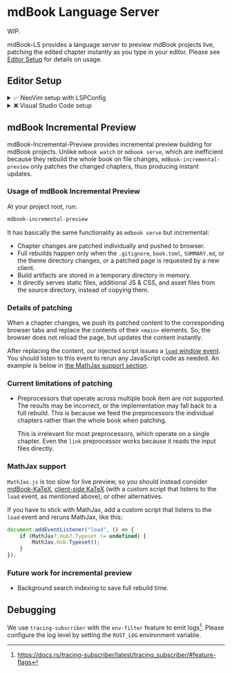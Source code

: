 # mdBook Language Server

WIP.

mdBook-LS provides a language server to preview mdBook projects live,
patching the edited chapter instantly as you type in your editor.
Please see [Editor Setup](#editor-setup) for details on usage.

## Editor Setup

<details>
<summary>✅ NeoVim setup with LSPConfig</summary>

The plan is to merge this into [nvim-lspconfig].

Before that happens,
please paste the below `mdbook_ls_setup` function somewhere in
your configuration files and [call it with your client's
`capabilities`](https://github.com/SichangHe/.config/blob/ed7b2e2b5f2a0876ded985e345f2dc20ca2c1017/nvim/lua/plugins/lsp.lua#L259).

```lua
local function mdbook_ls_setup(capabilities)
    local lspconfig = require('lspconfig')
    local function execute_command_with_params(params)
        local clients = lspconfig.util.get_lsp_clients {
            bufnr = vim.api.nvim_get_current_buf(),
            name = 'mdbook_ls',
        }
        for _, client in ipairs(clients) do
            client.request('workspace/executeCommand', params, nil, 0)
        end
    end
    local function open_preview()
        local params = {
            command = 'open_preview',
            arguments = { "127.0.0.1:33000", vim.api.nvim_buf_get_name(0) },
        }
        execute_command_with_params(params)
    end
    local function stop_preview()
        local params = {
            command = 'stop_preview',
            arguments = {},
        }
        execute_command_with_params(params)
    end

    require('lspconfig.configs')['mdbook_ls'] = {
        default_config = {
            cmd = { 'mdbook-ls' },
            filetypes = { 'markdown' },
            root_dir = lspconfig.util.root_pattern('book.toml'),
        },
        commands = {
            MDBookLSOpenPreview = {
                open_preview,
                description = 'Open MDBook-LS preview',
            },
            MDBookLSStopPreview = {
                stop_preview,
                description = 'Stop MDBook-LS preview',
            },
        },
        docs = {
            description = [[TODO]],
        },
    }
    lspconfig['mdbook_ls'].setup {
        capabilities = capabilities,
    }
end
```

Now, you would have two Vim commands:
`MDBookLSOpenPreview` starts the preview (if not already started)
and opens the browser at the chapter you are editing;
`MDBookLSStopPreview` stops updating the preview
(Warp may keep serving on the port despite being cancelled).

</details>

<details>
<summary>❌ Visual Studio Code setup</summary>

I do not currently use VSCode,
do not plan to go through Microsoft's hoops to make an official plugin,
and do not wish to maintain such plugins.
If you use both VSCode and mdBook-LS,
please feel free to make a VSCode plugin yourself and create an issue so
I can link your plugin here.

</details>

## mdBook Incremental Preview

mdBook-Incremental-Preview provides incremental preview building for
mdBook projects.
Unlike `mdbook watch` or `mdbook serve`,
which are inefficient because they rebuild the whole book on file changes,
`mdBook-incremental-preview` only patches the changed chapters,
thus producing instant updates.

### Usage of mdBook Incremental Preview

At your project root, run:

```sh
mdbook-incremental-preview
```

It has basically the same functionality as `mdbook serve` but incremental:

- Chapter changes are patched individually and pushed to browser.
- Full rebuilds happen only when the `.gitignore`, `book.toml`, `SUMMARY.md`,
    or the theme directory changes,
    or a patched page is requested by a new client.
    <!-- NOTE: We need to rebuild on theme changes because of templates. -->
- Build artifacts are stored in a temporary directory in memory.
- It directly serves static files, additional JS & CSS,
    and asset files from the source directory, instead of copying them.

### Details of patching

When a chapter changes,
we push its patched content to the corresponding browser tabs and
replace the contents of their `<main>` elements.
So, the browser does not reload the page, but updates the content instantly.

After replacing the content,
our injected script issues a [`load` window event][load-event].
You should listen to this event to rerun any JavaScript code as needed.
An example is below in [the MathJax support section](#mathjax-support).

### Current limitations of patching

- Preprocessors that operate across multiple book item are not supported.
    The results may be incorrect,
    or the implementation may fall back to a full rebuild.
    This is because
    we feed the preprocessors the individual chapters rather than
    the whole book when patching.

    This is irrelevant for most preprocessors,
    which operate on a single chapter.
    Even the `link` preprocessor works because
    it reads the input files directly.

### MathJax support

`MathJax.js` is too slow for live preview,
so you should instead consider [mdBook-KaTeX], [client-side KaTeX]
(with a custom script that listens to the `load` event, as mentioned above),
or other alternatives.

If you have to stick with MathJax,
add a custom script that listens to the `load` event and reruns MathJax,
like this:

```javascript
document.addEventListener("load", () => {
    if (MathJax?.Hub?.Typeset != undefined) {
        MathJax.Hub.Typeset();
    }
});
```

### Future work for incremental preview

- Background search indexing to save full rebuild time.

## Debugging

We use `tracing-subscriber` with the `env-filter` feature to
emit logs[^tracing-env-filter].
Please configure the log level by setting the `RUST_LOG` environment variable.

[^tracing-env-filter]: <https://docs.rs/tracing-subscriber/latest/tracing_subscriber/#feature-flags>

[client-side KaTeX]: https://katex.org/docs/browser.html
[load-event]: https://developer.mozilla.org/en-US/docs/Web/API/Window/load_event
[mdBook-KaTeX]: https://github.com/lzanini/mdbook-katex
[nvim-lspconfig]: https://github.com/neovim/nvim-lspconfig
